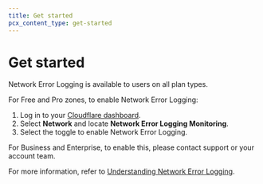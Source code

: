 ```yaml
---
title: Get started
pcx_content_type: get-started
---
```


# Get started

Network Error Logging is available to users on all plan types. 

For Free and Pro zones, to enable Network Error Logging:

1. Log in to your [Cloudflare dashboard](https://dash.cloudflare.com/).
2. Select **Network** and locate **Network Error Logging Monitoring**.
3. Select the toggle to enable Network Error Logging.

For Business and Enterprise, to enable this, please contact support or your account team. 

For more information, refer to [Understanding Network Error Logging](https://support.cloudflare.com/hc/en-us/articles/360050691831-Understanding-Network-Error-Logging).
